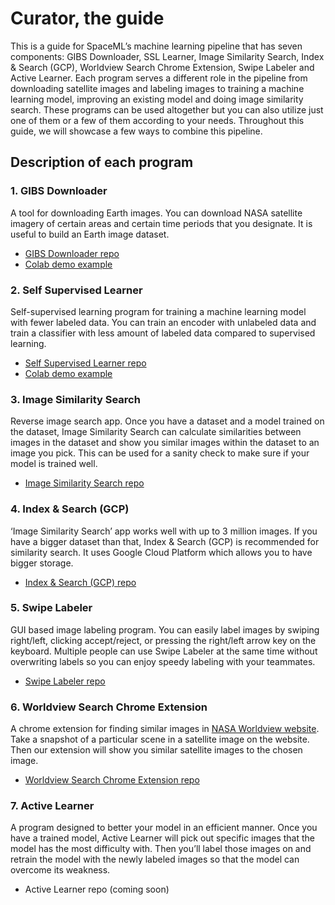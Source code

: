 # Curator, the guide
This is a guide for SpaceML’s machine learning pipeline that has seven components:  GIBS Downloader, SSL Learner, Image Similarity Search, Index & Search (GCP), Worldview Search Chrome Extension, Swipe Labeler and Active Learner. Each program serves a different role in the pipeline from downloading satellite images and labeling images to training a machine learning model, improving an existing model and doing image similarity search. These programs can be used altogether but you can also utilize just one of them or a few of them according to your needs. Throughout this guide, we will showcase a few ways to combine this pipeline.

## Description of each program
### 1. GIBS Downloader
A tool for downloading Earth images. You can download NASA satellite imagery of certain areas and certain time periods that you designate. It is useful to build an Earth image dataset.

* [GIBS Downloader repo](https://github.com/spaceml-org/GIBS-Downloader)
* [Colab demo example](https://github.com/spaceml-org/GIBS-Downloader/blob/main/notebooks/GIBS_Downloader_Demo.ipynb)

### 2. Self Supervised Learner
Self-supervised learning program for training a machine learning model with fewer labeled data. You can train an encoder with unlabeled data and train a classifier with less amount of labeled data compared to supervised learning.
* [Self Supervised Learner repo](https://github.com/spaceml-org/Self-Supervised-Learner)
* [Colab demo example](https://github.com/spaceml-org/Self-Supervised-Learner/blob/simsiam/tutorials/PythonColabTutorial_Merced.ipynb)

### 3. Image Similarity Search
Reverse image search app. Once you have a dataset and a model trained on the dataset, Image Similarity Search can calculate similarities between images in the dataset and show you similar images within the dataset to an image you pick. This can be used for a sanity check to make sure if your model is trained well.
* [Image Similarity Search repo](https://github.com/spaceml-org/Image-Similarity-Search)

### 4. Index & Search (GCP)
‘Image Similarity Search’ app works well with up to 3 million images. If you have a bigger dataset than that, Index & Search (GCP) is recommended for similarity search. It uses Google Cloud Platform which allows you to have bigger storage.
* [Index & Search (GCP) repo](https://github.com/spaceml-org/Scalable-Similarity-Search-with-GCP)

### 5. Swipe Labeler
GUI based image labeling program. You can easily label images by swiping right/left, clicking accept/reject, or pressing the right/left arrow key on the keyboard. Multiple people can use Swipe Labeler at the same time without overwriting labels so you can enjoy speedy labeling with your teammates.  
* [Swipe Labeler repo](https://github.com/spaceml-org/Swipe-Labeler)

### 6. Worldview Search Chrome Extension
A chrome extension for finding similar images in [NASA Worldview website](https://worldview.earthdata.nasa.gov/). Take a snapshot of a particular scene in a satellite image on the website. Then our extension will show you similar satellite images to the chosen image.
* [Worldview Search Chrome Extension repo](https://github.com/spaceml-org/Worldviewsearch-Chrome-Extension)

### 7. Active Learner
A program designed to better your model in an efficient manner. Once you have a trained model, Active Learner will pick out specific images that the model has the most difficulty with. Then you’ll label those images on and retrain the model with the newly labeled images so that the model can overcome its weakness.
* Active Learner repo (coming soon)
